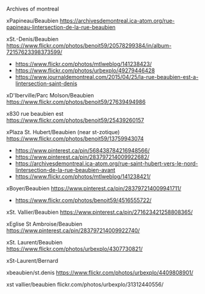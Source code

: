 Archives of montreal

xPapineau/Beaubien https://archivesdemontreal.ica-atom.org/rue-papineau-lintersection-de-la-rue-beaubien

xSt.-Denis/Beaubien https://www.flickr.com/photos/benoit59/20578299384/in/album-72157623398373599/
- https://www.flickr.com/photos/mtlweblog/141238423/
- https://www.flickr.com/photos/urbexplo/49279446428
- https://www.journaldemontreal.com/2015/04/25/la-rue-beaubien-est-a-lintersection-saint-denis

xD'Iberville/Parc Molson/Beaubien https://www.flickr.com/photos/benoit59/27639494986

x830 rue beaubien est https://www.flickr.com/photos/benoit59/25439260157

xPlaza St. Hubert/Beaubien (near st-zotique) https://www.flickr.com/photos/benoit59/13759943074
- https://www.pinterest.ca/pin/568438784216948566/
- https://www.pinterest.ca/pin/283797214009922682/
- https://archivesdemontreal.ica-atom.org/rue-saint-hubert-vers-le-nord-lintersection-de-la-rue-beaubien-avant
- https://www.flickr.com/photos/mtlweblog/141238421/

xBoyer/Beaubien https://www.pinterest.ca/pin/283797214009941711/
- https://www.flickr.com/photos/benoit59/4516555722/

xSt. Vallier/Beaubien https://www.pinterest.ca/pin/271623421258808365/

xEglise St Ambroise/Beaubien https://www.pinterest.ca/pin/283797214009922740/

xSt. Laurent/Beaubien https://www.flickr.com/photos/urbexplo/4307730821/

xSt-Laurent/Bernard

xbeaubien/st.denis https://www.flickr.com/photos/urbexplo/4409808901/

xst vallier/beaubien flickr.com/photos/urbexplo/31312440556/